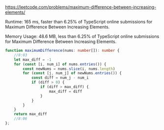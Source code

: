 https://leetcode.com/problems/maximum-difference-between-increasing-elements/


Runtime: 165 ms, faster than 6.25% of TypeScript online submissions for Maximum Difference Between Increasing Elements.

Memory Usage: 48.6 MB, less than 6.25% of TypeScript online submissions for Maximum Difference Between Increasing Elements.


```typescript
function maximumDifference(nums: number[]): number {
    //8:03
    let max_diff = -1
    for (const [i, num_i] of nums.entries()) {
        const newNums = nums.slice(i, nums.length)
        for (const [j, num_j] of newNums.entries()) {
            const diff = num_j - num_i
            if (diff > 0) {
                if (diff > max_diff) {
                    max_diff = diff
                }
            }
        }
    }
    return max_diff
    //8:06
};
```

